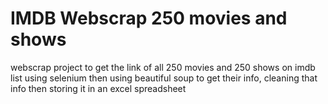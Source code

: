 # IMDB Webscrap 250 movies and shows
 webscrap project to get the link of all 250 movies and 250 shows on imdb list using selenium then using beautiful soup to get their info, cleaning that info then storing it in an excel spreadsheet

